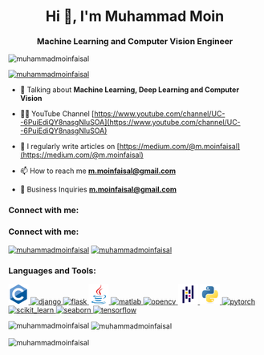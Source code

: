 <h1 align="center">Hi 👋, I'm Muhammad Moin</h1>
<h3 align="center">Machine Learning and Computer Vision Engineer</h3>

<p align="left"> <img src="https://komarev.com/ghpvc/?username=muhammadmoinfaisal&label=Profile%20views&color=0e75b6&style=flat" alt="muhammadmoinfaisal" /> </p>

<p align="left"> <a href="https://github.com/ryo-ma/github-profile-trophy"><img src="https://github-profile-trophy.vercel.app/?username=muhammadmoinfaisal" alt="muhammadmoinfaisal" /></a> </p>

- 💬 Talking about **Machine Learning, Deep Learning and Computer Vision**
- 👨‍💻 YouTube Channel [https://www.youtube.com/channel/UC--6PuiEdiQY8nasgNluSOA](https://www.youtube.com/channel/UC--6PuiEdiQY8nasgNluSOA)

- 📝 I regularly write articles on [https://medium.com/@m.moinfaisal](https://medium.com/@m.moinfaisal)

- 📫 How to reach me **m.moinfaisal@gmail.com**

- 🤝 Business Inquiries **m.moinfaisal@gmail.com**

<h3 align="left">Connect with me:</h3>
<p align="left">
</p>

<h3 align="left">Connect with me:</h3>
<p align="left">
<a href="https://www.linkedin.com/in/muhammad-moin-7776751a0/" target="blank"><img align="center" src="https://raw.githubusercontent.com/rahuldkjain/github-profile-readme-generator/master/src/images/icons/Social/linked-in-alt.svg" alt="muhammadmoinfaisal" height="30" width="40" /></a>
<a href="https://www.youtube.com/channel/UC--6PuiEdiQY8nasgNluSOA" target="blank"><img align="center" src="https://raw.githubusercontent.com/rahuldkjain/github-profile-readme-generator/master/src/images/icons/Social/youtube.svg" alt="muhammadmoinfaisal" height="30" width="40" /></a>
</p>

<h3 align="left">Languages and Tools:</h3>
<p align="left"> <a href="https://www.cprogramming.com/" target="_blank" rel="noreferrer"> <img src="https://raw.githubusercontent.com/devicons/devicon/master/icons/c/c-original.svg" alt="c" width="40" height="40"/> </a> <a href="https://www.djangoproject.com/" target="_blank" rel="noreferrer"> <img src="https://cdn.worldvectorlogo.com/logos/django.svg" alt="django" width="40" height="40"/> </a> <a href="https://flask.palletsprojects.com/" target="_blank" rel="noreferrer"> <img src="https://www.vectorlogo.zone/logos/pocoo_flask/pocoo_flask-icon.svg" alt="flask" width="40" height="40"/> </a> <a href="https://www.java.com" target="_blank" rel="noreferrer"> <img src="https://raw.githubusercontent.com/devicons/devicon/master/icons/java/java-original.svg" alt="java" width="40" height="40"/> </a> <a href="https://www.mathworks.com/" target="_blank" rel="noreferrer"> <img src="https://upload.wikimedia.org/wikipedia/commons/2/21/Matlab_Logo.png" alt="matlab" width="40" height="40"/> </a> <a href="https://opencv.org/" target="_blank" rel="noreferrer"> <img src="https://www.vectorlogo.zone/logos/opencv/opencv-icon.svg" alt="opencv" width="40" height="40"/> </a> <a href="https://pandas.pydata.org/" target="_blank" rel="noreferrer"> <img src="https://raw.githubusercontent.com/devicons/devicon/2ae2a900d2f041da66e950e4d48052658d850630/icons/pandas/pandas-original.svg" alt="pandas" width="40" height="40"/> </a> <a href="https://www.python.org" target="_blank" rel="noreferrer"> <img src="https://raw.githubusercontent.com/devicons/devicon/master/icons/python/python-original.svg" alt="python" width="40" height="40"/> </a> <a href="https://pytorch.org/" target="_blank" rel="noreferrer"> <img src="https://www.vectorlogo.zone/logos/pytorch/pytorch-icon.svg" alt="pytorch" width="40" height="40"/> </a> <a href="https://scikit-learn.org/" target="_blank" rel="noreferrer"> <img src="https://upload.wikimedia.org/wikipedia/commons/0/05/Scikit_learn_logo_small.svg" alt="scikit_learn" width="40" height="40"/> </a> <a href="https://seaborn.pydata.org/" target="_blank" rel="noreferrer"> <img src="https://seaborn.pydata.org/_images/logo-mark-lightbg.svg" alt="seaborn" width="40" height="40"/> </a> <a href="https://www.tensorflow.org" target="_blank" rel="noreferrer"> <img src="https://www.vectorlogo.zone/logos/tensorflow/tensorflow-icon.svg" alt="tensorflow" width="40" height="40"/> </a> </p>

<p><img align="left" src="https://github-readme-stats.vercel.app/api/top-langs?username=muhammadmoinfaisal&show_icons=true&locale=en&layout=compact" alt="muhammadmoinfaisal" /></p>

<p>&nbsp;<img align="center" src="https://github-readme-stats.vercel.app/api?username=muhammadmoinfaisal&show_icons=true&locale=en" alt="muhammadmoinfaisal" /></p>

<p><img align="center" src="https://github-readme-streak-stats.herokuapp.com/?user=muhammadmoinfaisal&" alt="muhammadmoinfaisal" /></p>


